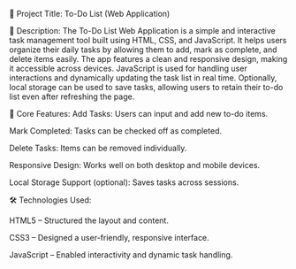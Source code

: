 📌 Project Title: To-Do List (Web Application)

📝 Description:
The To-Do List Web Application is a simple and interactive task management tool built using HTML, CSS, and JavaScript. It helps users organize their daily tasks by allowing them to add, mark as complete, and delete items easily.
The app features a clean and responsive design, making it accessible across devices. JavaScript is used for handling user interactions and dynamically updating the task list in real time. Optionally, local storage can be used to save tasks, allowing users to retain their to-do list even after refreshing the page.

🚀 Core Features:
Add Tasks: Users can input and add new to-do items.

Mark Completed: Tasks can be checked off as completed.

Delete Tasks: Items can be removed individually.

Responsive Design: Works well on both desktop and mobile devices.

Local Storage Support (optional): Saves tasks across sessions.

🛠️ Technologies Used:

HTML5 – Structured the layout and content.

CSS3 – Designed a user-friendly, responsive interface.

JavaScript – Enabled interactivity and dynamic task handling.
